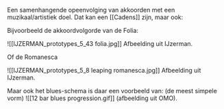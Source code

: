 Een samenhangende opeenvolging van akkoorden met een muzikaal/artistiek doel.
Dat kan een [[Cadens]] zijn, maar ook:

Bijvoorbeeld de akkoordvolgorde van de Folia:

![[IJZERMAN_prototypes_5_43 folia.jpg]]
Afbeelding uit IJzerman.

Of de Romanesca

![[IJZERMAN_prototypes_5_8 leaping romanesca.jpg]]
Afbeelding uit IJzerman.

Maar ook het blues-schema is daar een voorbeeld van:
(de meest simpele vorm)
![[12 bar blues progression.gif]]
(afbeelding uit OMO).

